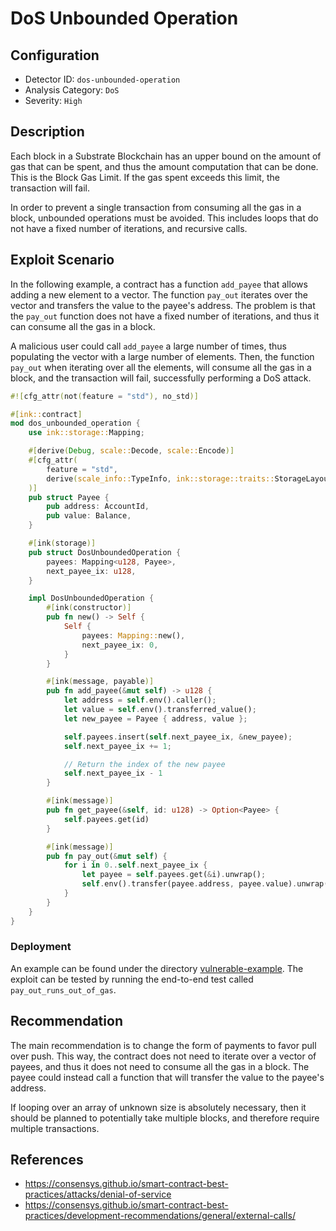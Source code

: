 # DoS Unbounded Operation

## Configuration

- Detector ID: `dos-unbounded-operation`
- Analysis Category: `DoS`
- Severity: `High`

## Description

Each block in a Substrate Blockchain has an upper bound on the amount of gas that can be spent, and thus the amount computation that can be done. This is the Block Gas Limit. If the gas spent exceeds this limit, the transaction will fail.

In order to prevent a single transaction from consuming all the gas in a block, unbounded operations must be avoided. This includes loops that do not have a fixed number of iterations, and recursive calls.

## Exploit Scenario

In the following example, a contract has a function `add_payee` that allows adding a new element to a vector. The function `pay_out` iterates over the vector and transfers the value to the payee's address. The problem is that the `pay_out` function does not have a fixed number of iterations, and thus it can consume all the gas in a block.

A malicious user could call `add_payee` a large number of times, thus populating the vector with a large number of elements. Then, the function `pay_out` when iterating over all the elements, will consume all the gas in a block, and the transaction will fail, successfully performing a DoS attack.

```rust
#![cfg_attr(not(feature = "std"), no_std)]

#[ink::contract]
mod dos_unbounded_operation {
    use ink::storage::Mapping;

    #[derive(Debug, scale::Decode, scale::Encode)]
    #[cfg_attr(
        feature = "std",
        derive(scale_info::TypeInfo, ink::storage::traits::StorageLayout)
    )]
    pub struct Payee {
        pub address: AccountId,
        pub value: Balance,
    }

    #[ink(storage)]
    pub struct DosUnboundedOperation {
        payees: Mapping<u128, Payee>,
        next_payee_ix: u128,
    }

    impl DosUnboundedOperation {
        #[ink(constructor)]
        pub fn new() -> Self {
            Self {
                payees: Mapping::new(),
                next_payee_ix: 0,
            }
        }

        #[ink(message, payable)]
        pub fn add_payee(&mut self) -> u128 {
            let address = self.env().caller();
            let value = self.env().transferred_value();
            let new_payee = Payee { address, value };

            self.payees.insert(self.next_payee_ix, &new_payee);
            self.next_payee_ix += 1;

            // Return the index of the new payee
            self.next_payee_ix - 1
        }

        #[ink(message)]
        pub fn get_payee(&self, id: u128) -> Option<Payee> {
            self.payees.get(id)
        }

        #[ink(message)]
        pub fn pay_out(&mut self) {
            for i in 0..self.next_payee_ix {
                let payee = self.payees.get(&i).unwrap();
                self.env().transfer(payee.address, payee.value).unwrap();
            }
        }
    }
}
```

### Deployment

An example can be found under the directory [vulnerable-example](./vulnerable-example). The exploit can be tested by running the end-to-end test called `pay_out_runs_out_of_gas`.

## Recommendation

The main recommendation is to change the form of payments to favor pull over push. This way, the contract does not need to iterate over a vector of payees, and thus it does not need to consume all the gas in a block. The payee could instead call a function that will transfer the value to the payee's address.

If looping over an array of unknown size is absolutely necessary, then it should be planned to potentially take multiple blocks, and therefore require multiple transactions.

## References

- https://consensys.github.io/smart-contract-best-practices/attacks/denial-of-service
- https://consensys.github.io/smart-contract-best-practices/development-recommendations/general/external-calls/
